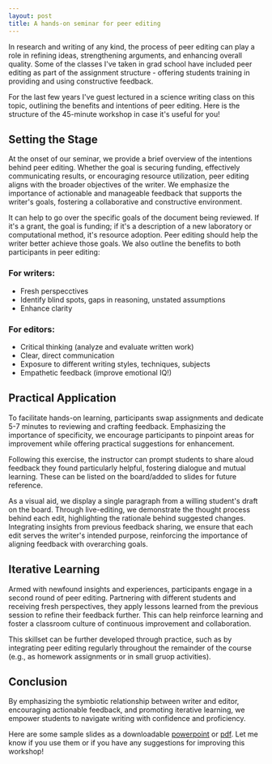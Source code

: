 ```yaml
---
layout: post
title: A hands-on seminar for peer editing
---
```


In research and writing of any kind, the process of peer editing can play a role in refining ideas, strengthening arguments, and enhancing overall quality. Some of the classes I've taken in grad school have included peer editing as part of the assignment structure - offering students training in providing and using constructive feedback. 

For the last few years I've guest lectured in a science writing class on this topic, outlining the benefits and intentions of peer editing. Here is the structure of the 45-minute workshop in case it's useful for you! 


## Setting the Stage

At the onset of our seminar, we provide a brief overview of the intentions behind peer editing. Whether the goal is securing funding, effectively communicating results, or encouraging resource utilization, peer editing aligns with the broader objectives of the writer. We emphasize the importance of actionable and manageable feedback that supports the writer's goals, fostering a collaborative and constructive environment.

It can help to go over the specific goals of the document being reviewed. If it's a grant, the goal is funding; if it's a description of a new laboratory or computational method, it's resource adoption. Peer editing should help the writer better achieve those goals. We also outline the benefits to both participants in peer editing: 


### For writers: 

- Fresh perspecctives 
- Identify blind spots, gaps in reasoning, unstated assumptions 
- Enhance clarity 


### For editors:

- Critical thinking (analyze and evaluate written work) 
- Clear, direct communication 
- Exposure to different writing styles, techniques, subjects
- Empathetic feedback (improve emotional IQ!) 


## Practical Application

To facilitate hands-on learning, participants swap assignments and dedicate 5-7 minutes to reviewing and crafting feedback. Emphasizing the importance of specificity, we encourage participants to pinpoint areas for improvement while offering practical suggestions for enhancement. 

Following this exercise, the instructor can prompt students to share aloud feedback they found particularly helpful, fostering dialogue and mutual learning. These can be listed on the board/added to slides for future reference. 

As a visual aid, we display a single paragraph from a willing student's draft on the board. Through live-editing, we demonstrate the thought process behind each edit, highlighting the rationale behind suggested changes. Integrating insights from previous feedback sharing, we ensure that each edit serves the writer's intended purpose, reinforcing the importance of aligning feedback with overarching goals.


## Iterative Learning

Armed with newfound insights and experiences, participants engage in a second round of peer editing. Partnering with different students and receiving fresh perspectives, they apply lessons learned from the previous session to refine their feedback further. This can help reinforce learning and foster a classroom culture of continuous improvement and collaboration. 

This skillset can be further developed through practice, such as by integrating peer editing regularly throughout the remainder of the course (e.g., as homework assignments or in small gruop activities). 


## Conclusion

By emphasizing the symbiotic relationship between writer and editor, encouraging actionable feedback, and promoting iterative learning, we empower students to navigate writing with confidence and proficiency. 

Here are some sample slides as a downloadable [powerpoint](https://docs.google.com/presentation/d/1Og54y178vr-bg6raLlvo6mXuqsfsd8zI/edit?usp=sharing&ouid=114270328531294918809&rtpof=true&sd=true) or [pdf](https://drive.google.com/uc?id=18hdNhPUuOzPyqqcBRgz_nolkuNNrOXEf&export=download). Let me know if you use them or if you have any suggestions for improving this workshop! 


